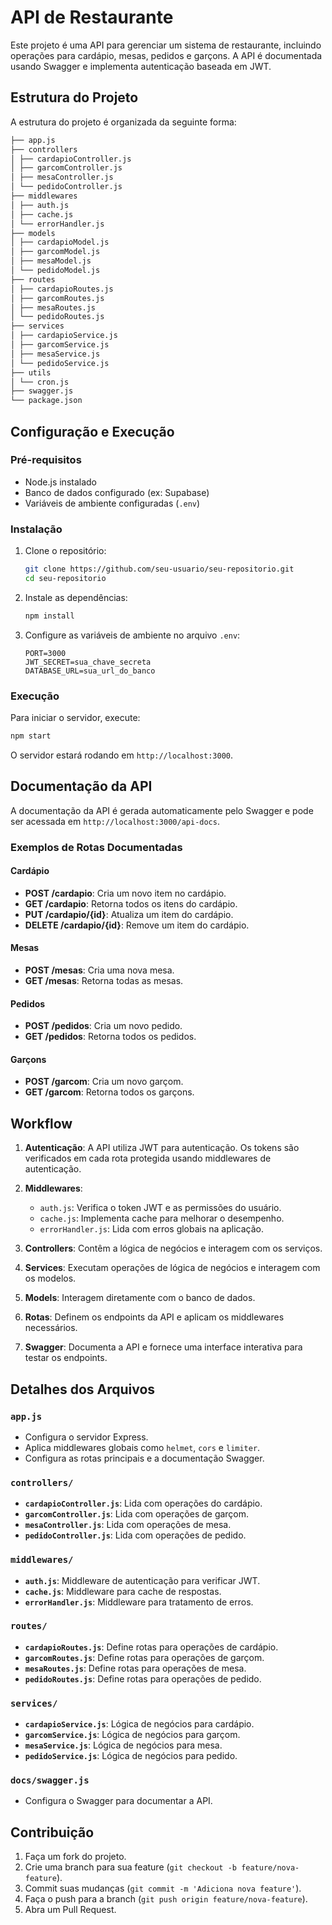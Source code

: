 # API de Restaurante

Este projeto é uma API para gerenciar um sistema de restaurante, incluindo operações para cardápio, mesas, pedidos e garçons. A API é documentada usando Swagger e implementa autenticação baseada em JWT.

## Estrutura do Projeto

A estrutura do projeto é organizada da seguinte forma:
```bash
├── app.js
├── controllers
│ ├── cardapioController.js
│ ├── garcomController.js
│ ├── mesaController.js
│ └── pedidoController.js
├── middlewares
│ ├── auth.js
│ ├── cache.js
│ └── errorHandler.js
├── models
│ ├── cardapioModel.js
│ ├── garcomModel.js
│ ├── mesaModel.js
│ └── pedidoModel.js
├── routes
│ ├── cardapioRoutes.js
│ ├── garcomRoutes.js
│ ├── mesaRoutes.js
│ └── pedidoRoutes.js
├── services
│ ├── cardapioService.js
│ ├── garcomService.js
│ ├── mesaService.js
│ └── pedidoService.js
├── utils
│ └── cron.js
├── swagger.js
└── package.json
```


## Configuração e Execução

### Pré-requisitos

- Node.js instalado
- Banco de dados configurado (ex: Supabase)
- Variáveis de ambiente configuradas (`.env`)

### Instalação

1. Clone o repositório:
   ```bash
   git clone https://github.com/seu-usuario/seu-repositorio.git
   cd seu-repositorio
   ```

2. Instale as dependências:
   ```bash
   npm install
   ```

3. Configure as variáveis de ambiente no arquivo `.env`:
   ```
   PORT=3000
   JWT_SECRET=sua_chave_secreta
   DATABASE_URL=sua_url_do_banco
   ```

### Execução

Para iniciar o servidor, execute:
```bash
npm start
```

O servidor estará rodando em `http://localhost:3000`.

## Documentação da API

A documentação da API é gerada automaticamente pelo Swagger e pode ser acessada em `http://localhost:3000/api-docs`.

### Exemplos de Rotas Documentadas

#### Cardápio

- **POST /cardapio**: Cria um novo item no cardápio.
- **GET /cardapio**: Retorna todos os itens do cardápio.
- **PUT /cardapio/{id}**: Atualiza um item do cardápio.
- **DELETE /cardapio/{id}**: Remove um item do cardápio.

#### Mesas

- **POST /mesas**: Cria uma nova mesa.
- **GET /mesas**: Retorna todas as mesas.

#### Pedidos

- **POST /pedidos**: Cria um novo pedido.
- **GET /pedidos**: Retorna todos os pedidos.

#### Garçons

- **POST /garcom**: Cria um novo garçom.
- **GET /garcom**: Retorna todos os garçons.

## Workflow

1. **Autenticação**: A API utiliza JWT para autenticação. Os tokens são verificados em cada rota protegida usando middlewares de autenticação.

2. **Middlewares**: 
   - `auth.js`: Verifica o token JWT e as permissões do usuário.
   - `cache.js`: Implementa cache para melhorar o desempenho.
   - `errorHandler.js`: Lida com erros globais na aplicação.

3. **Controllers**: Contêm a lógica de negócios e interagem com os serviços.

4. **Services**: Executam operações de lógica de negócios e interagem com os modelos.

5. **Models**: Interagem diretamente com o banco de dados.

6. **Rotas**: Definem os endpoints da API e aplicam os middlewares necessários.

7. **Swagger**: Documenta a API e fornece uma interface interativa para testar os endpoints.

## Detalhes dos Arquivos

### `app.js`

- Configura o servidor Express.
- Aplica middlewares globais como `helmet`, `cors` e `limiter`.
- Configura as rotas principais e a documentação Swagger.

### `controllers/`

- **`cardapioController.js`**: Lida com operações do cardápio.
- **`garcomController.js`**: Lida com operações de garçom.
- **`mesaController.js`**: Lida com operações de mesa.
- **`pedidoController.js`**: Lida com operações de pedido.

### `middlewares/`

- **`auth.js`**: Middleware de autenticação para verificar JWT.
- **`cache.js`**: Middleware para cache de respostas.
- **`errorHandler.js`**: Middleware para tratamento de erros.

### `routes/`

- **`cardapioRoutes.js`**: Define rotas para operações de cardápio.
- **`garcomRoutes.js`**: Define rotas para operações de garçom.
- **`mesaRoutes.js`**: Define rotas para operações de mesa.
- **`pedidoRoutes.js`**: Define rotas para operações de pedido.

### `services/`

- **`cardapioService.js`**: Lógica de negócios para cardápio.
- **`garcomService.js`**: Lógica de negócios para garçom.
- **`mesaService.js`**: Lógica de negócios para mesa.
- **`pedidoService.js`**: Lógica de negócios para pedido.

### `docs/swagger.js`

- Configura o Swagger para documentar a API.

## Contribuição

1. Faça um fork do projeto.
2. Crie uma branch para sua feature (`git checkout -b feature/nova-feature`).
3. Commit suas mudanças (`git commit -m 'Adiciona nova feature'`).
4. Faça o push para a branch (`git push origin feature/nova-feature`).
5. Abra um Pull Request.
